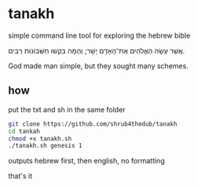 # tanakh

simple command line tool for exploring the hebrew bible

אֲשֶׁר עָשָׂה הָאֱלֹהִים אֶת־הָאָדָם יָשָׁר; וְהֵמָּה בִּקְשׁוּ חִשְּׁבוֹנוֹת רַבִּים.

God made man simple, but they sought many schemes.

## how
put the txt and sh in the same folder

```bash
git clone https://github.com/shrub4thedub/tanakh
cd tankah
chmod +x tanakh.sh
./tanakh.sh genesis 1
```

outputs hebrew first, then english, no formatting

that's it
